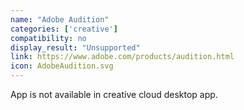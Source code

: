 ```yaml
---
name: "Adobe Audition"
categories: ['creative']
compatibility: no
display_result: "Unsupported"
link: https://www.adobe.com/products/audition.html
icon: AdobeAudition.svg
---
```


App is not available in creative cloud desktop app.